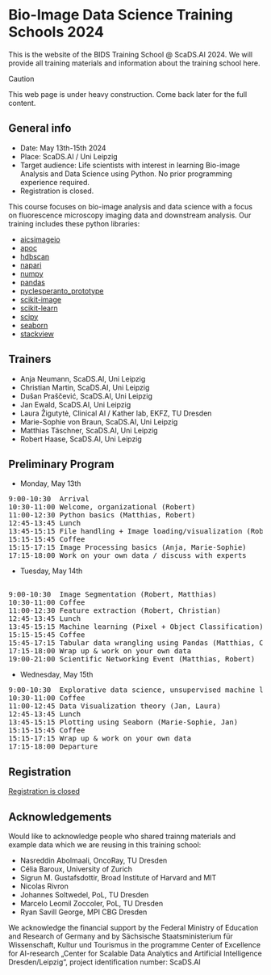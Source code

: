 # Bio-Image Data Science Training Schools 2024

This is the website of the BIDS Training School @ ScaDS.AI 2024. We will provide all training materials and information about the training school here.

> [!CAUTION]
> This web page is under heavy construction.
> Come back later for the full content.

## General info
* Date: May 13th-15th 2024
* Place: ScaDS.AI / Uni Leipzig
* Target audience: Life scientists with interest in learning Bio-image Analysis and Data Science using Python. No prior programming experience required.
* Registration is closed.

This course focuses on bio-image analysis and data science with a focus on fluorescence microscopy imaging data and downstream analysis. Our training includes these python libraries:
* [aicsimageio](https://github.com/AllenCellModeling/aicsimageio)
* [apoc](https://github.com/haesleinhuepf/apoc)
* [hdbscan](https://hdbscan.readthedocs.io/en/latest/how_hdbscan_works.html)
* [napari](https://napari.org/)
* [numpy](https://numpy.org/)
* [pandas](https://pandas.pydata.org/)
* [pyclesperanto_prototype](https://github.com/clEsperanto/pyclesperanto_prototype)
* [scikit-image](http://scikit-image.org/)
* [scikit-learn](https://scikit-learn.org)
* [scipy](https://scipy.org/)
* [seaborn](https://seaborn.pydata.org/)
* [stackview](https://github.com/haesleinhuepf/stackview)

## Trainers

* Anja Neumann, ScaDS.AI, Uni Leipzig
* Christian Martin, ScaDS.AI, Uni Leipzig
* Dušan Praščević, ScaDS.AI, Uni Leipzig
* Jan Ewald, ScaDS.AI, Uni Leipzig
* Laura Žigutytė, Clinical AI / Kather lab, EKFZ, TU Dresden
* Marie-Sophie von Braun, ScaDS.AI, Uni Leipzig
* Matthias Täschner, ScaDS.AI, Uni Leipzig
* Robert Haase, ScaDS.AI, Uni Leipzig

## Preliminary Program

* Monday, May 13th
<pre>
9:00-10:30	Arrival
10:30-11:00	Welcome, organizational	(Robert)
11:00-12:30	Python basics (Matthias, Robert)
12:45-13:45	Lunch		
13:45-15:15	File handling + Image loading/visualization	(Robert, Matthias)
15:15-15:45	Coffee		
15:15-17:15	Image Processing basics	(Anja, Marie-Sophie)
17:15-18:00	Work on your own data / discuss with experts
</pre>
* Tuesday, May 14th
<pre>

9:00-10:30	Image Segmentation (Robert, Matthias)
10:30-11:00	Coffee		
11:00-12:30	Feature extraction (Robert, Christian)
12:45-13:45	Lunch		
13:45-15:15	Machine learning (Pixel + Object Classification) (Christian, Anja)
15:15-15:45	Coffee		
15:45-17:15	Tabular data wrangling using Pandas	(Matthias, Christian)
17:15-18:00	Wrap up & work on your own data		
19:00-21:00	Scientific Networking Event	(Matthias, Robert)
</pre>

* Wednesday, May 15th

<pre>
9:00-10:30	Explorative data science, unsupervised machine learning	(Laura, Matthias)
10:30-11:00	Coffee		
11:00-12:45	Data Visualization theory (Jan, Laura)
12:45-13:45	Lunch		
13:45-15:15	Plotting using Seaborn (Marie-Sophie, Jan)
15:15-15:45	Coffee		
15:15-17:15	Wrap up & work on your own data		
17:15-18:00	Departure		
</pre>

## Registration

[Registration is closed](https://app1.edoobox.com/UL-WB/Wbkurse/WWB/Kurs.ed.596f3122222b_988019080.ScaDSAI%20Python%20for%20Data%20Science%20Training/?edref=ulwb)

## Acknowledgements

Would like to acknowledge people who shared trainng materials and example data which we are reusing in this training school:
* Nasreddin Abolmaali, OncoRay, TU Dresden
* Célia Baroux, University of Zurich
* Sigrun M. Gustafsdottir, Broad Institute of Harvard and MIT
* Nicolas Rivron
* Johannes Soltwedel, PoL, TU Dresden
* Marcelo Leomil Zoccoler, PoL, TU Dresden
* Ryan Savill George, MPI CBG Dresden

We acknowledge the financial support by the Federal Ministry of Education and Research of Germany and by Sächsische Staatsministerium für Wissenschaft, Kultur und Tourismus in the programme Center of Excellence for AI-research „Center for Scalable Data Analytics and Artificial Intelligence Dresden/Leipzig“, project identification number: ScaDS.AI
